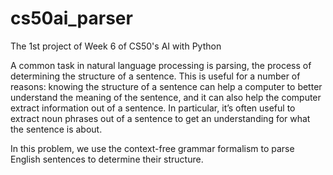 # cs50ai_parser
The 1st project of Week 6 of CS50's AI with Python

A common task in natural language processing is parsing, the process of determining the structure of a sentence. This is useful for a number of reasons: knowing the structure of a sentence can help a computer to better understand the meaning of the sentence, and it can also help the computer extract information out of a sentence. In particular, it’s often useful to extract noun phrases out of a sentence to get an understanding for what the sentence is about.

In this problem, we use the context-free grammar formalism to parse English sentences to determine their structure. 
